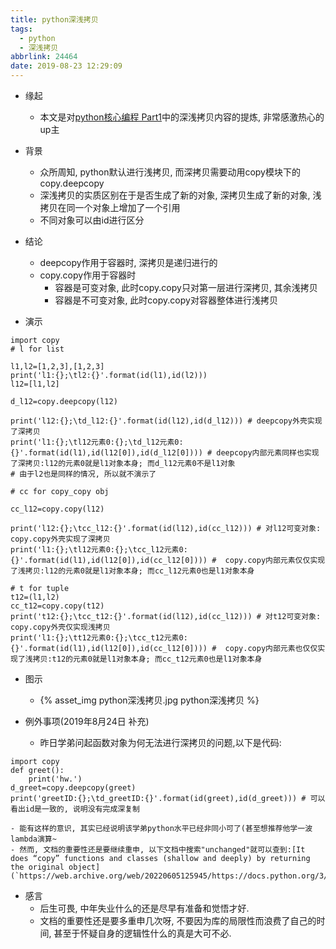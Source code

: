 ```yaml
---
title: python深浅拷贝
tags:
  - python
  - 深浅拷贝
abbrlink: 24464
date: 2019-08-23 12:29:09
---
```

- 缘起
    - 本文是对[python核心编程 Part1](`https://web.archive.org/web/20220605125652/https://www.bilibili.com/video/av39465023`)中的深浅拷贝内容的提炼, 非常感激热心的up主

- 背景
    + 众所周知, python默认进行浅拷贝, 而深拷贝需要动用copy模块下的copy.deepcopy
    + 深浅拷贝的实质区别在于是否生成了新的对象, 深拷贝生成了新的对象, 浅拷贝在同一个对象上增加了一个引用
    + 不同对象可以由id进行区分
- 结论
    * deepcopy作用于容器时, 深拷贝是递归进行的
    * copy.copy作用于容器时
        * 容器是可变对象, 此时copy.copy只对第一层进行深拷贝, 其余浅拷贝
        * 容器是不可变对象, 此时copy.copy对容器整体进行浅拷贝

- 演示
```python3
import copy
# l for list

l1,l2=[1,2,3],[1,2,3]
print('l1:{};\tl2:{}'.format(id(l1),id(l2))) 
l12=[l1,l2]

d_l12=copy.deepcopy(l12)

print('l12:{};\td_l12:{}'.format(id(l12),id(d_l12))) # deepcopy外壳实现了深拷贝
print('l1:{};\tl12元素0:{};\td_l12元素0:{}'.format(id(l1),id(l12[0]),id(d_l12[0]))) # deepcopy内部元素同样也实现了深拷贝:l12的元素0就是l1对象本身; 而d_l12元素0不是l1对象
# 由于l2也是同样的情况, 所以就不演示了

# cc for copy_copy obj

cc_l12=copy.copy(l12)

print('l12:{};\tcc_l12:{}'.format(id(l12),id(cc_l12))) # 对l12可变对象: copy.copy外壳实现了深拷贝
print('l1:{};\tl12元素0:{};\tcc_l12元素0:{}'.format(id(l1),id(l12[0]),id(cc_l12[0]))) #  copy.copy内部元素仅仅实现了浅拷贝:l12的元素0就是l1对象本身; 而cc_l12元素0也是l1对象本身

# t for tuple
t12=(l1,l2)
cc_t12=copy.copy(t12)
print('t12:{};\tcc_t12:{}'.format(id(l12),id(cc_l12))) # 对t12可变对象: copy.copy外壳仅实现浅拷贝
print('l1:{};\tt12元素0:{};\tcc_t12元素0:{}'.format(id(l1),id(l12[0]),id(cc_l12[0]))) #  copy.copy内部元素也仅仅实现了浅拷贝:t12的元素0就是l1对象本身; 而cc_t12元素0也是l1对象本身
```
- 图示
    - {% asset_img python深浅拷贝.jpg python深浅拷贝 %}

- 例外事项(2019年8月24日 补充)
    - 昨日学弟问起函数对象为何无法进行深拷贝的问题,以下是代码:
```python3
import copy
def greet():
    print('hw.')
d_greet=copy.deepcopy(greet)
print('greetID:{};\td_greetID:{}'.format(id(greet),id(d_greet))) # 可以看出id是一致的, 说明没有完成深复制
```
    - 能有这样的意识, 其实已经说明该学弟python水平已经非同小可了(甚至想推荐他学一波lambda演算~
    - 然而, 文档的重要性还是要继续重申, 以下文档中搜索"unchanged"就可以查到:[It does “copy” functions and classes (shallow and deeply) by returning the original object](`https://web.archive.org/web/20220605125945/https://docs.python.org/3/library/copy.html`)
- 感言
    - 后生可畏, 中年失业什么的还是尽早有准备和觉悟才好.
    - 文档的重要性还是要多重申几次呀, 不要因为库的局限性而浪费了自己的时间, 甚至于怀疑自身的逻辑性什么的真是大可不必.




